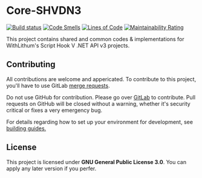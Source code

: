 # Core-SHVDN3

[![Build status](https://ci.appveyor.com/api/projects/status/ira9q4x79dciuc3l?svg=true)](https://ci.appveyor.com/project/WithLithum/core-shvdn3)
[![Code Smells](https://sonarcloud.io/api/project_badges/measure?project=WithLithum_core-shvdn3&metric=code_smells)](https://sonarcloud.io/dashboard?id=WithLithum_core-shvdn3)
[![Lines of Code](https://sonarcloud.io/api/project_badges/measure?project=WithLithum_core-shvdn3&metric=ncloc)](https://sonarcloud.io/dashboard?id=WithLithum_core-shvdn3)
[![Maintainability Rating](https://sonarcloud.io/api/project_badges/measure?project=WithLithum_core-shvdn3&metric=sqale_rating)](https://sonarcloud.io/dashboard?id=WithLithum_core-shvdn3)

This project contains shared and common codes & implementations for WithLithum's Script Hook V .NET API v3 projects.

## Contributing

All contributions are welcome and appericated. To contribute to this project, you'll have to use GitLab [merge requests](https://docs.gitlab.com/ee/user/project/merge_requests/).

Do not use GitHub for contribution. Please go over [GitLab](https://gitlab.com/WithLithum/core-shvdn3) to contribute.
Pull requests on GitHub will be closed without a warning, whether it's security critical or fixes a very emergency bug.

For details regarding how to set up your environment for development, see [building guides.](BUILDING.md)

## License

This project is licensed under **GNU General Public License 3.0**. You can apply any later version if you perfer.